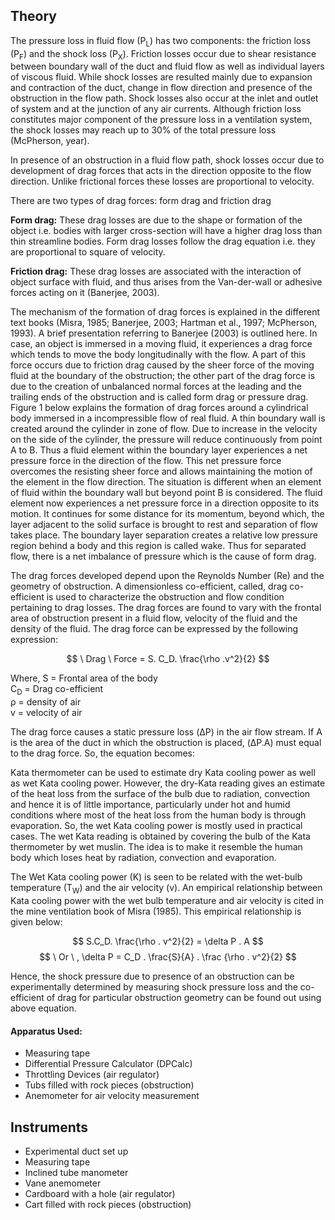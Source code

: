 ## Theory

The pressure loss in fluid flow (P<sub>L</sub>) has two components: the friction loss (P<sub>F</sub>) and the shock loss (P<sub>X</sub>). Friction losses occur due to shear resistance between boundary wall of the duct and fluid flow as well as individual layers of viscous fluid. While shock losses are resulted mainly due to expansion and contraction of the duct, change in flow direction and presence of the obstruction in the flow path. Shock losses also occur at the inlet and outlet of system and at the junction of any air currents. Although friction loss constitutes major component of the pressure loss in a ventilation system, the shock losses may reach up to 30% of the total pressure loss (McPherson, year).

In presence of an obstruction in a fluid flow path, shock losses occur due to development of drag forces that acts in the direction opposite to the flow direction. Unlike frictional forces these losses are proportional to velocity.

There are two types of drag forces: form drag and friction drag

**Form drag:** These drag losses are due to the shape or formation of the object i.e. bodies with larger cross-section will have a higher drag loss than thin streamline bodies. Form drag losses follow the drag equation i.e. they are proportional to square of velocity.

**Friction drag:** These drag losses are associated with the interaction of object surface with fluid, and thus arises from the Van-der-wall or adhesive forces acting on it (Banerjee, 2003).

The mechanism of the formation of drag forces is explained in the different text books (Misra, 1985; Banerjee, 2003; Hartman et al., 1997; McPherson, 1993). A brief presentation referring to Banerjee (2003) is outlined here. In case, an object is immersed in a moving fluid, it experiences a drag force which tends to move the body longitudinally with the flow. A part of this force occurs due to friction drag caused by the sheer force of the moving fluid at the boundary of the obstruction; the other part of the drag force is due to the creation of unbalanced normal forces at the leading and the trailing ends of the obstruction and is called form drag or pressure drag. Figure 1 below explains the formation of drag forces around a cylindrical body immersed in a incompressible flow of real fluid. A thin boundary wall is created around the cylinder in zone of flow. Due to increase in the velocity on the side of the cylinder, the pressure will reduce continuously from point A to B. Thus a fluid element within the boundary layer experiences a net pressure force in the direction of the flow. This net pressure force overcomes the resisting sheer force and allows maintaining the motion of the element in the flow direction. The situation is different when an element of fluid within the boundary wall but beyond point B is considered. The fluid element now experiences a net pressure force in a direction opposite to its motion. It continues for some distance for its momentum, beyond which, the layer adjacent to the solid surface is brought to rest and separation of flow takes place. The boundary layer separation creates a relative low pressure region behind a body and this region is called wake. Thus for separated flow, there is a net imbalance of pressure which is the cause of form drag.

The drag forces developed depend upon the Reynolds Number (Re) and the geometry of obstruction. A dimensionless co-efficient, called, drag co-efficient is used to characterize the obstruction and flow condition pertaining to drag losses. The drag forces are found to vary with the frontal area of obstruction present in a fluid flow, velocity of the fluid and the density of the fluid. The drag force can be expressed by the following expression:

$$ \ Drag \ Force = S. C_D. \frac{\rho .v^2}{2} $$

Where, S = Frontal area of the body  
C<sub>D</sub> = Drag co-efficient  
ρ = density of air  
v = velocity of air  

The drag force causes a static pressure loss (ΔP) in the air flow stream. If A is the area of the duct in which the obstruction is placed, (ΔP.A) must equal to the drag force. So, the equation becomes:

Kata thermometer can be used to estimate dry Kata cooling power as well as wet Kata cooling power. However, the dry-Kata reading gives an estimate of the heat loss from the surface of the bulb due to radiation, convection and hence it is of little importance, particularly under hot and humid conditions where most of the heat loss from the human body is through evaporation. So, the wet Kata cooling power is mostly used in practical cases. The wet Kata reading is obtained by covering the bulb of the Kata thermometer by wet muslin. The idea is to make it resemble the human body which loses heat by radiation, convection and evaporation.

The Wet Kata cooling power (K) is seen to be related with the wet-bulb temperature (T<sub>W</sub>) and the air velocity (v). An empirical relationship between Kata cooling power with the wet bulb temperature and air velocity is cited in the mine ventilation book of Misra (1985). This empirical relationship is given below:


$$ S.C_D. \frac{\rho . v^2}{2} = \delta P . A $$
$$ \ Or \ , \delta P = C_D . \frac{S}{A} . \frac {\rho . v^2}{2} $$

Hence, the shock pressure due to presence of an obstruction can be experimentally determined by measuring shock pressure loss and the co-efficient of drag for particular obstruction geometry can be found out using above equation.

#### Apparatus Used:
- Measuring tape
- Differential Pressure Calculator (DPCalc)
- Throttling Devices (air regulator)
- Tubs filled with rock pieces (obstruction)
- Anemometer for air velocity measurement


## Instruments
- Experimental duct set up
- Measuring tape
- Inclined tube manometer
- Vane anemometer
- Cardboard with a hole (air regulator)
- Cart filled with rock pieces (obstruction)

<script id="MathJax-script" async src="https://cdn.jsdelivr.net/npm/mathjax@3/es5/tex-mml-chtml.js"></script>
